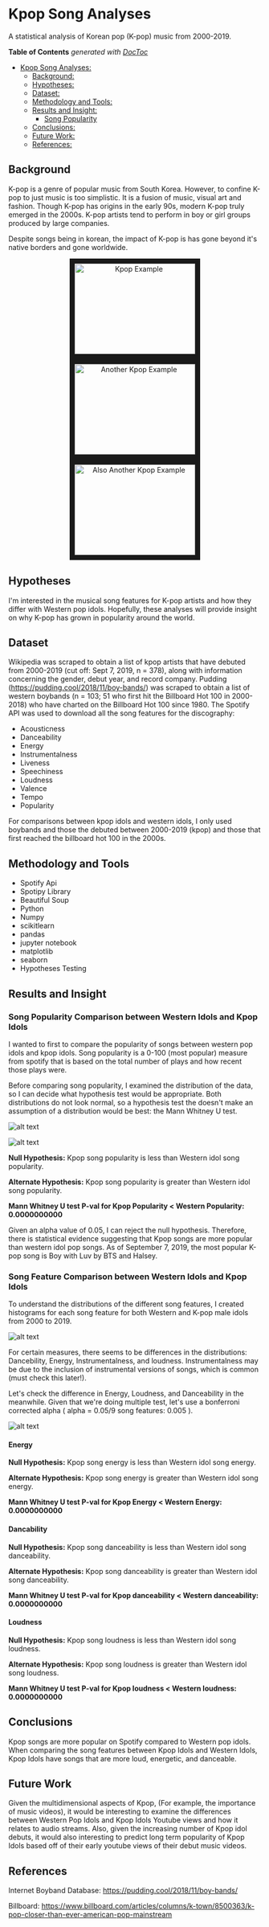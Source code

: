 # Kpop Song Analyses 
A statistical analysis of Korean pop (K-pop) music from 2000-2019.

<!-- START doctoc generated TOC please keep comment here to allow auto update -->
<!-- DON'T EDIT THIS SECTION, INSTEAD RE-RUN doctoc TO UPDATE -->
**Table of Contents**  *generated with [DocToc](https://github.com/thlorenz/doctoc)*

- [Kpop Song Analyses:](#kpop-song-analyses)
  - [Background:](#background)
  - [Hypotheses:](#hypotheses)
  - [Dataset:](#dataset)
  - [Methodology and Tools:](#methodology-and-tools)
  - [Results and Insight:](#results-and-insight)
    - [Song Popularity](#song-popularity)
  - [Conclusions:](#conclusions)
  - [Future Work:](#future-work)
  - [References:](#references)

<!-- END doctoc generated TOC please keep comment here to allow auto update -->

## Background 
K-pop is a genre of popular music from South Korea. However, to confine K-pop to just music is too simplistic. It is a fusion of music, visual art and fashion. Though K-pop has origins in the early 90s, modern K-pop truly emerged in the 2000s. K-pop artists tend to perform in boy or girl groups produced by large companies. 

Despite songs being in korean, the impact of K-pop is has gone beyond it's native borders and gone worldwide.

<p align="center"><a href="http://www.youtube.com/watch?feature=player_embedded&v=U7mPqycQ0tQ
" target="_blank"><img src="http://img.youtube.com/vi/U7mPqycQ0tQ/0.jpg" 
alt="Kpop Example" width="240" height="180" border="10" /></a>
<a href="http://www.youtube.com/watch?feature=player_embedded&v=hmE9f-TEutc
" target="_blank"><img src="http://img.youtube.com/vi/hmE9f-TEutc/0.jpg" 
alt="Another Kpop Example" width="240" height="180" border="10" /></a>
<a href="http://www.youtube.com/watch?feature=player_embedded&v=LlQEKB2H7z4
" target="_blank"><img src="http://img.youtube.com/vi/LlQEKB2H7z4/0.jpg" 
alt="Also Another Kpop Example" width="240" height="180" border="10" /></a></p>


## Hypotheses
I'm interested in the musical song features for K-pop artists and how they differ with Western pop idols. Hopefully, these analyses will provide insight on why K-pop has grown in popularity around the world. 

## Dataset
Wikipedia was scraped to obtain a list of kpop artists that have debuted from 2000-2019 (cut off: Sept 7, 2019, n = 378), along with information concerning the gender, debut year, and record company. Pudding (https://pudding.cool/2018/11/boy-bands/) was scraped to obtain a list of western boybands (n = 103; 51 who first hit the Billboard Hot 100 in 2000-2018) who have charted on the Billboard Hot 100 since 1980. The Spotify API was used to download all the song features for the discography:

* Acousticness
* Danceability
* Energy
* Instrumentalness
* Liveness
* Speechiness
* Loudness
* Valence
* Tempo
* Popularity

For comparisons between kpop idols and western idols, I only used boybands and those the debuted between 2000-2019 (kpop) and those that first reached the billboard hot 100 in the 2000s. 

## Methodology and Tools
* Spotify Api
* Spotipy Library
* Beautiful Soup
* Python
* Numpy
* scikitlearn
* pandas
* jupyter notebook
* matplotlib
* seaborn
* Hypotheses Testing

## Results and Insight

### Song Popularity Comparison between Western Idols and Kpop Idols
I wanted to first to compare the popularity of songs between western pop idols and kpop idols. Song popularity is a 0-100 (most popular) measure from spotify that is based on the total number of plays and how recent those plays were. 

Before comparing song popularity, I examined the distribution of the data, so I can decide what hypothesis test would be appropriate. Both distributions do not look normal, so a hypothesis test the doesn't make an assumption of a distribution would be best: the Mann Whitney U test.

![alt text](https://github.com/pugzillo/kpop_song_analyses/blob/master/images/Song_Popularity_Density.png "Logo Title Text 1")

![alt text](https://github.com/pugzillo/kpop_song_analyses/blob/master/images/Song_Popularity_Violin.png "Logo Title Text 1")

__Null Hypothesis:__ Kpop song popularity is less than Western idol song popularity. 

__Alternate Hypothesis:__ Kpop song popularity is greater than Western idol song popularity. 

__Mann Whitney U test P-val for Kpop Popularity < Western Popularity: 0.0000000000__

Given an alpha value of 0.05, I can reject the null hypothesis. Therefore, there is statistical evidence suggesting that Kpop songs are more popular than western idol pop songs. As of September 7, 2019, the most popular K-pop song is Boy with Luv by BTS and Halsey. 

### Song Feature Comparison between Western Idols and Kpop Idols

To understand the distributions of the different song features, I created histograms for each song feature for both Western and K-pop male idols from 2000 to 2019.

![alt text](https://github.com/pugzillo/kpop_song_analyses/blob/master/images/Song_Features_Density.png "Logo Title Text 1")

For certain measures, there seems to be differences in the distributions: Dancebility, Energy, Instrumentalness, and loudness. Instrumentalness may be due to the inclusion of instrumental versions of songs, which is common (must check this later!).

Let's check the difference in Energy, Loudness, and Danceability in the meanwhile. Given that we're doing multiple test, let's use a bonferroni corrected alpha ( alpha = 0.05/9 song features: 0.005 ).

![alt text](https://github.com/pugzillo/kpop_song_analyses/blob/master/images/Song_LoudEnergyDance_Violin.png "Logo Title Text 1")

#### Energy
__Null Hypothesis:__ Kpop song energy is less than Western idol song energy. 

__Alternate Hypothesis:__ Kpop song energy is greater than Western idol song energy. 

__Mann Whitney U test P-val for Kpop Energy < Western Energy: 0.0000000000__


#### Dancability
__Null Hypothesis:__ Kpop song danceability is less than Western idol song danceability. 

__Alternate Hypothesis:__ Kpop song danceability is greater than Western idol song danceability. 

__Mann Whitney U test P-val for Kpop danceability < Western danceability: 0.0000000000__


#### Loudness
__Null Hypothesis:__ Kpop song loudness is less than Western idol song loudness. 

__Alternate Hypothesis:__ Kpop song loudness is greater than Western idol song loudness. 

__Mann Whitney U test P-val for Kpop loudness < Western loudness: 0.0000000000__


## Conclusions

Kpop songs are more popular on Spotify compared to Western pop idols. When comparing the song features between Kpop Idols and Western Idols, Kpop Idols have songs that are more loud, energetic, and danceable. 

## Future Work

Given the multidimensional aspects of Kpop, (For example, the importance of music videos), it would be interesting to examine the differences between Western Pop Idols and Kpop Idols Youtube views and how it relates to audio streams. Also, given the increasing number of Kpop idol debuts, it would also interesting to predict long term popularity of Kpop Idols based off of their early youtube views of their debut music videos.  

## References 
Internet Boyband Database: https://pudding.cool/2018/11/boy-bands/

Billboard: https://www.billboard.com/articles/columns/k-town/8500363/k-pop-closer-than-ever-american-pop-mainstream
